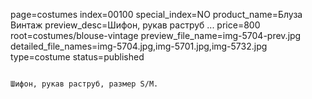 page=costumes
index=00100
special_index=NO
product_name=Блуза Винтаж
preview_desc=Шифон, рукав раструб ...
price=800
root=costumes/blouse-vintage
preview_file_name=img-5704-prev.jpg
detailed_file_names=img-5704.jpg,img-5701.jpg,img-5732.jpg
type=costume
status=published
~~~~~~

Шифон, рукав раструб, размер S/M.